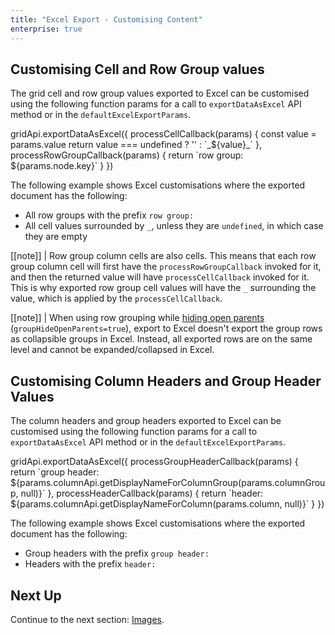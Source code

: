 ```yaml
---
title: "Excel Export - Customising Content"
enterprise: true
---
```


## Customising Cell and Row Group values

The grid cell and row group values exported to Excel can be customised using the following function params for a call to `exportDataAsExcel` API method or in the `defaultExcelExportParams`.

<snippet>
gridApi.exportDataAsExcel({
    processCellCallback(params) {
        const value = params.value
        return value === undefined ? '' : `_${value}_`
    },
    processRowGroupCallback(params) {
        return `row group: ${params.node.key}`
    }
})
</snippet>

<interface-documentation
    interfaceName='ExcelExportParams'
    names='["processRowGroupCallback", "processCellCallback"]'
    config='{"description":"See below the functions on the `ExcelExportParams` interface to customise exported grid cell and row group values."}'>
</interface-documentation>

The following example shows Excel customisations where the exported document has the following:

* All row groups with the prefix `row group: `
* All cell values surrounded by `_`, unless they are `undefined`, in which case they are empty

[[note]]
| Row group column cells are also cells. This means that each row group column cell will first have the `processRowGroupCallback` invoked for it, and then the returned value will have `processCellCallback` invoked for it. This is why exported row group cell values will have the `_` surrounding the value, which is applied by the `processCellCallback`.

[[note]]
| When using row grouping while [hiding open parents](/grouping-multiple-group-columns/#hide-open-parents) (`groupHideOpenParents=true`), export to Excel doesn't export the group rows as collapsible groups in Excel. Instead, all exported rows are on the same level and cannot be expanded/collapsed in Excel.

<grid-example title='Excel Export - Customising Row Groups' name='excel-export-customising-row-groups' type='generated' options='{ "enterprise": true, "modules": ["clientside", "rowgrouping", "csv", "excel", "menu", "setfilter"]}'></grid-example>

## Customising Column Headers and Group Header Values

The column headers and group headers exported to Excel can be customised using the following function params for a call to `exportDataAsExcel` API method or in the `defaultExcelExportParams`.

<snippet>
gridApi.exportDataAsExcel({
    processGroupHeaderCallback(params) {
        return `group header: ${params.columnApi.getDisplayNameForColumnGroup(params.columnGroup, null)}`
    },
    processHeaderCallback(params) {
        return `header: ${params.columnApi.getDisplayNameForColumn(params.column, null)}`
    }
})
</snippet>

<interface-documentation
    interfaceName='ExcelExportParams'
    names='["processGroupHeaderCallback", "processHeaderCallback"]'
    config='{"description":"See below the functions on the `ExcelExportParams` interface to customise exported column group headers and headers."}'>
</interface-documentation>

The following example shows Excel customisations where the exported document has the following:

* Group headers with the prefix `group header: `
* Headers with the prefix `header: `

<grid-example title='Excel Export - Customising Column Group Headers' name='excel-export-customising-column-group-headers' type='generated' options='{ "enterprise": true, "modules": ["clientside", "rowgrouping", "csv", "excel", "menu", "setfilter"]}'></grid-example>

## Next Up

Continue to the next section: [Images](../excel-export-images/).
